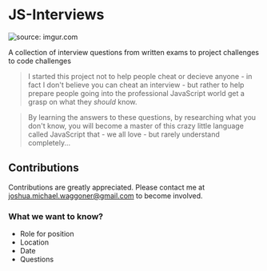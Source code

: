 # JS-Interviews

<img src="http://i.imgur.com/zG96bxc.png" title="source: imgur.com" />

A collection of interview questions from written exams to project challenges to code challenges

> I started this project not to help people cheat or decieve anyone - in fact I don't believe you can cheat an interview - but rather to help prepare people going into the professional JavaScript world get a grasp on what they <i>should</i> know. 

> By learning the answers to these questions, by researching what you don't know, you will become a master of this crazy little language called JavaScript that - we all love - but rarely understand completely... 

## Contributions

Contributions are greatly appreciated. Please contact me at joshua.michael.waggoner@gmail.com to become involved. 

### What we want to know?

* Role for position
* Location
* Date
* Questions

